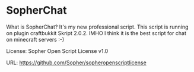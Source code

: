 SopherChat
============

What is SopherChat? It's my new professional script. This script is running on plugin craftbukkit Skript 2.0.2. IMHO I think it is the best script for chat on minecraft servers :-)

License: Sopher Open Script License v1.0

URL: https://github.com/Sopher/sopheropenscriptlicense

